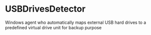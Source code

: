 # USBDrivesDetector
Windows agent who automatically maps external USB hard drives to a predefined virtual drive unit for backup purpose
